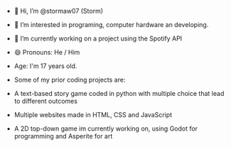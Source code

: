 - 👋 Hi, I’m @stormaw07 (Storm)
- 👀 I’m interested in programing, computer hardware an developing. 
- 🌱 I’m currently working on a project using the Spotify API
- 😄 Pronouns: He / Him
- Age: I'm 17 years old.

- Some of my prior coding projects are:
- A text-based story game coded in python with multiple choice that lead to different outcomes
- Multiple websites made in HTML, CSS and JavaScript
- A 2D top-down game im currently working on, using Godot for programming and Asperite for art
